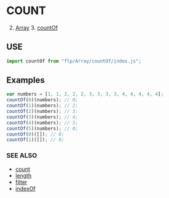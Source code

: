 # COUNT

2. [Array](../README.md)
    3. [countOf](./README.md)


## USE

```javascript
import countOf from "flp/Array/countOf/index.js";
```

## Examples

```javascript
var numbers = [1, 1, 2, 2, 2, 3, 3, 3, 3, 4, 4, 4, 4, 4];
countOf(0)(numbers); // 0;
countOf(1)(numbers); // 2;
countOf(2)(numbers); // 3;
countOf(3)(numbers); // 4;
countOf(4)(numbers); // 5;
countOf(5)(numbers); // 0;
countOf(0)([]); // 0;
countOf(1)([]); // 0;
```

### SEE ALSO

- [count](../count/README.md)
- [length](../length/README.md)
- [filter](../filter/README.md)
- [indexOf](../indexOf/README.md)
